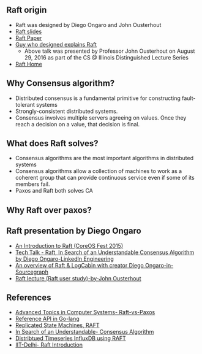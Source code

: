 ## Raft origin

* Raft was designed by Diego Ongaro and John Ousterhout
* [Raft slides](https://ongardie.github.io/raft-talk/)
* [Raft Paper](https://raft.github.io/raft.pdf)
* [Guy who designed explains Raft](https://www.youtube.com/watch?v=vYp4LYbnnW8)
  * Above talk was presented by Professor John Ousterhout on August 29, 2016 as part of the CS @ Illinois Distinguished Lecture Series
* [Raft Home](https://raft.github.io/)

## Why Consensus algorithm?

* Distributed consensus is a fundamental primitive for constructing fault-tolerant systems
* Strongly-consistent distributed systems.
* Consensus involves multiple servers agreeing on values. Once they reach a decision on a value, that decision is final.


## What does Raft solves?

* Consensus algorithms are the most important algorithms in distributed systems
* Consensus algorithms allow a collection of machines to work as a coherent group that can provide continuous service even if some of its members fail.
* Paxos and Raft both solves CA


## Why Raft over paxos?

## Raft presentation by Diego Ongaro

* [An Introduction to Raft (CoreOS Fest 2015)](https://www.youtube.com/watch?v=6bBggO6KN_k)
* [Tech Talk - Raft, In Search of an Understandable Consensus Algorithm by Diego Ongaro-LinkedIn Engineering](https://www.youtube.com/watch?v=LAqyTyNUYSY)
* [An overview of Raft & LogCabin with creator Diego Ongaro-in-Sourcegraph](https://www.youtube.com/watch?v=2dfSOFqOhOU)
* [Raft lecture (Raft user study)-by-John Ousterhout](https://www.youtube.com/watch?v=YbZ3zDzDnrw)



## References

* [Advanced Topics in Computer Systems- Raft-vs-Paxos](https://people.eecs.berkeley.edu/~kubitron/cs262/lectures/lec18-Paxos-Raft.pdf)
* [Reference API in Go-lang](http://cs.brown.edu/courses/cs138/s17/content/projects/raft.pdf)
* [Replicated State Machines, RAFT](https://www.cs.princeton.edu/courses/archive/fall16/cos418/docs/L8-consensus-2.pdf)
* [In Search of an Understandable- Consensus Algorithm](http://cgi.di.uoa.gr/~mema/courses/m120/raft.pdf)
* [Distribtued Timeseries InfluxDB using RAFT](https://s3.amazonaws.com/vallified/InfluxDBRaft.pdf)
* [IIT-Delhi- Raft Introduction](https://www.cse.iitd.ernet.in/~srsarangi/courses/2020/col_819_2020/docs/raft.pptx)